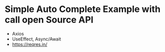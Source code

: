 # Simple Auto Complete Example with call open Source API

- Axios
- UseEffect, Async/Await
- https://reqres.in/